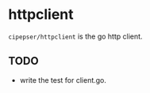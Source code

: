 # httpclient
`cipepser/httpclient` is the go http client.


## TODO
* write the test for client.go.
